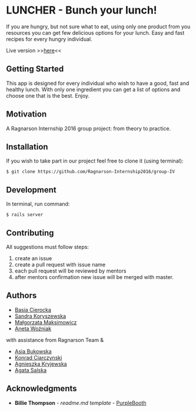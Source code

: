 # LUNCHER - Bunch your lunch!

If you are hungry, but not sure what to eat, using only one product from you resources you can get few delicious options for your lunch. Easy and fast recipes for every hungry individual.

Live version >>[here](https://group4.herokuapp.com/)<<

## Getting Started

This app is designed for every individual who wish to have a good, fast and healthy lunch. With only one ingredient you can get a list of options and choose one that is the best.
Enjoy.

## Motivation

A Ragnarson Internship 2016 group project: from theory to practice.

## Installation

If you wish to take part in our project feel free to clone it (using terminal):

```
$ git clone https://github.com/Ragnarson-Internship2016/group-IV
```

## Development

In terminal, run command:

```
$ rails server
```

## Contributing

All suggestions must follow steps:
1. create an issue
2. create a pull request with issue name
3. each pull request will be reviewed by mentors
4. after mentors confirmation new issue will be merged with master.

## Authors

* [Basia Cierocka](https://github.com/basiacierocka)
* [Sandra Koryszewska](https://github.com/sandrakoryszewska)
* [Małgorzata Maksimowicz](https://github.com/gosiamaks)
* [Aneta Woźniak](https://github.com/jeathli)

with assistance from
Ragnarson Team &
* [Asia Bukowska](https://github.com/abukowska)
* [Konrad Ciarczynski](https://github.com/crsck)
* [Agnieszka Kryjewska](https://github.com/almuredin)
* [Agata Salska](https://github.com/agatasalska)

## Acknowledgments

* **Billie Thompson** - *readme.md template* - [PurpleBooth](https://github.com/PurpleBooth)
